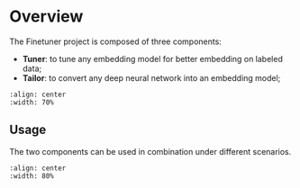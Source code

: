 # Overview

The Finetuner project is composed of three components:
- **Tuner**: to tune any embedding model for better embedding on labeled data;
- **Tailor**: to convert any deep neural network into an embedding model;

```{figure} finetuner-composition.svg
:align: center
:width: 70%
```

## Usage

The two components can be used in combination under different scenarios.


```{figure} four-usecases.svg
:align: center
:width: 80%
```

